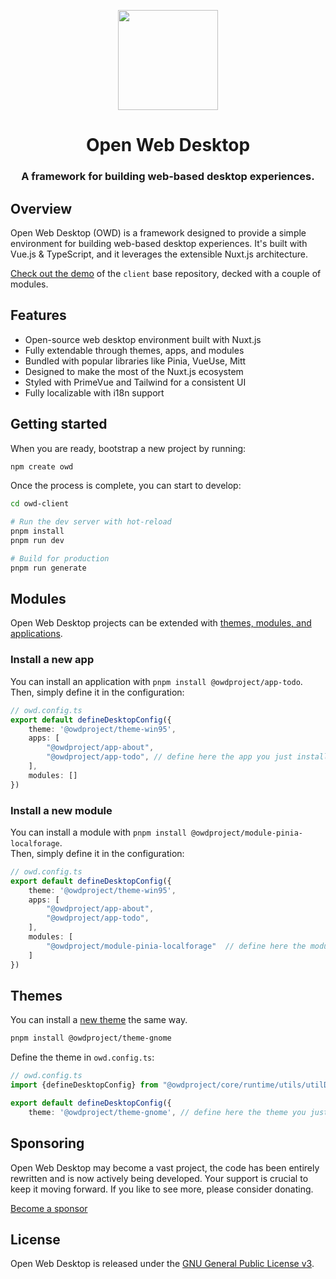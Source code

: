 <p align="center">
  <img width="160" height="160" src="https://avatars.githubusercontent.com/u/65117737?s=160&v=4" />
</p>
<h1 align="center">Open Web Desktop</h1>
<h3 align="center">
  A framework for building web-based desktop experiences.
</h3>

## Overview
Open Web Desktop (OWD) is a framework designed to provide a simple environment for building web-based desktop experiences. It's built with Vue.js & TypeScript, and it leverages the extensible Nuxt.js architecture.

[Check out the demo](https://owdproject.github.io/docs) of the `client` base repository, decked with a couple of modules.

## Features
- Open-source web desktop environment built with Nuxt.js
- Fully extendable through themes, apps, and modules
- Bundled with popular libraries like Pinia, VueUse, Mitt
- Designed to make the most of the Nuxt.js ecosystem
- Styled with PrimeVue and Tailwind for a consistent UI
- Fully localizable with i18n support

## Getting started

When you are ready, bootstrap a new project by running:
```bash
npm create owd
```
Once the process is complete, you can start to develop:
```bash
cd owd-client

# Run the dev server with hot-reload
pnpm install
pnpm run dev

# Build for production
pnpm run generate
```

## Modules
Open Web Desktop projects can be extended with [themes, modules, and applications](https://github.com/topics/owd-modules).

### Install a new app
You can install an application with `pnpm install @owdproject/app-todo`.  
Then, simply define it in the configuration:

```typescript
// owd.config.ts
export default defineDesktopConfig({
    theme: '@owdproject/theme-win95',
    apps: [
        "@owdproject/app-about",
        "@owdproject/app-todo", // define here the app you just installed
    ],
    modules: []
})
```

### Install a new module
You can install a module with `pnpm install @owdproject/module-pinia-localforage`.  
Then, simply define it in the configuration:

```typescript
// owd.config.ts
export default defineDesktopConfig({
    theme: '@owdproject/theme-win95',
    apps: [
        "@owdproject/app-about",
        "@owdproject/app-todo",
    ],
    modules: [
        "@owdproject/module-pinia-localforage"  // define here the module you just installed
    ]
})
```

## Themes
You can install a [new theme](https://github.com/topics/owd-themes) the same way.

```bash
pnpm install @owdproject/theme-gnome
```

Define the theme in `owd.config.ts`:

```typescript
// owd.config.ts
import {defineDesktopConfig} from "@owdproject/core/runtime/utils/utilDesktop"

export default defineDesktopConfig({
    theme: '@owdproject/theme-gnome', // define here the theme you just installed
```

## Sponsoring

Open Web Desktop may become a vast project, the code has been entirely rewritten and is now actively being developed. Your support is crucial to keep it moving forward. If you like to see more, please consider donating.

[Become a sponsor](https://github.com/sponsors/owdproject)

## License

Open Web Desktop is released under the [GNU General Public License v3](LICENSE).
